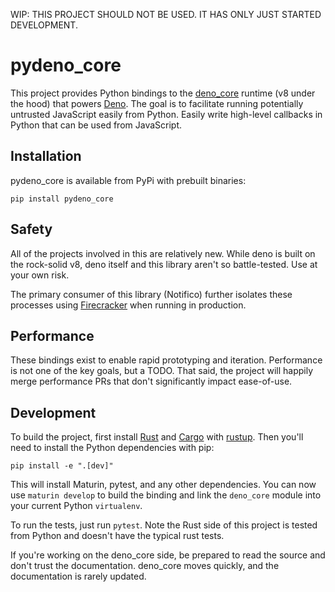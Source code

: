 WIP: THIS PROJECT SHOULD NOT BE USED. IT HAS ONLY JUST STARTED DEVELOPMENT.

# pydeno_core

This project provides Python bindings to the [deno_core][] runtime (v8 under
the hood) that powers [Deno][]. The goal is to facilitate running potentially
untrusted JavaScript easily from Python. Easily write high-level callbacks in
Python that can be used from JavaScript.

## Installation

pydeno_core is available from PyPi with prebuilt binaries:

    pip install pydeno_core

## Safety

All of the projects involved in this are relatively new. While deno is built on
the rock-solid v8, deno itself and this library aren't so battle-tested. Use at
your own risk.

The primary consumer of this library (Notifico) further isolates these
processes using [Firecracker][] when running in production.

## Performance

These bindings exist to enable rapid prototyping and iteration. Performance is
not one of the key goals, but a TODO. That said, the project will happily merge
performance PRs that don't significantly impact ease-of-use.

## Development

To build the project, first install [Rust][] and [Cargo][] with [rustup][].
Then you'll need to install the Python dependencies with pip:

    pip install -e ".[dev]"

This will install Maturin, pytest, and any other dependencies. You can now use
`maturin develop` to build the binding and link the `deno_core` module into
your current Python `virtualenv`.

To run the tests, just run `pytest`. Note the Rust side of this project is
tested from Python and doesn't have the typical rust tests.

If you're working on the deno_core side, be prepared to read the source and
don't trust the documentation. deno_core moves quickly, and the documentation
is rarely updated.

[Rust]: https://www.rust-lang.org/
[Cargo]: https://crates.io/
[rustup]: https://rustup.rs/
[firecracker]: https://firecracker-microvm.github.io/
[deno_core]: https://crates.io/crates/deno_core
[deno]: https://deno.land/
